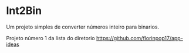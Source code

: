 # Int2Bin
Um projeto simples de converter números inteiro para binarios.

Projeto número 1 da lista do diretorio https://github.com/florinpop17/app-ideas

